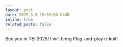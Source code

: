 ```yaml
---
layout: post
date: 2025-3-3 15:59:00-0400
inline: true
related_posts: false
---
```


See you in TEI 2025! I will bring Plug-and-play e-knit!
